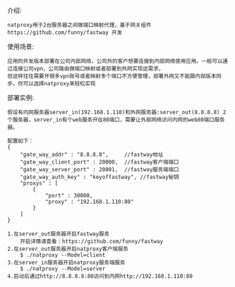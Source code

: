 介绍:

    natproxy用于2台服务器之间做端口映射代理，基于网关组件 https://github.com/funny/fastway 开发

使用场景:

    应用的开发版本部署在公司内部网络，公司外的客户想要连接到内部网络使用应用。一般可以通过连接公司vpn、公司路由做端口映射或者部署到外网实现这需求，
    但这样往往需要开很多vpn账号或者映射多个端口不方便管理，部署外网又不能跟内部版本同步。你可以选择natproxy来轻松实现

部署实例:

    假设有内网服务器server_in(192.168.1.110)和外网服务器:server_out(8.8.8.8) 2个服务器，server_in有个web服务开在80端口，需要让外部网络访问内网的web80端口服务器。

    配置如下：
    {
        "gate_way_addr" : "8.8.8.8",     //fastway地址
        "gate_way_client_port" : 20000,  //fastway客户端端口
        "gate_way_server_port" : 20001,  //fastway服务端端口
        "gate_way_auth_key" : "keyoffastway", //fastway秘钥
        "proxys" : [
            {
                "port" : 30000,
                "proxy" : "192.168.1.110:80"
            }
        ]
    }

    1.在server_out服务器开启fastway服务
        开启详情请查看：https://github.com/funny/fastway
    2.在server_out服务器开启natproxy客户端服务
        $ ./natproxy --Model=client
    3.在server_in服务器开启natproxy服务端服务
        $ ./natproxy --Model=server
    4.启动后通过http://8.8.8.8:80访问到内网http://192.168.1.110:80
